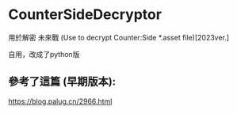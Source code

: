 # CounterSideDecryptor
用於解密 未來戰 (Use to decrypt Counter:Side *.asset file)[2023ver.]

自用，改成了python版

## 參考了這篇 (早期版本):
https://blog.palug.cn/2966.html
